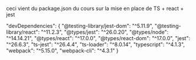 ceci vient du package.json du cours sur la mise en place de TS + react + jest 

"devDependencies": {
    "@testing-library/jest-dom": "^5.11.9",
    "@testing-library/react": "^11.2.3",
    "@types/jest": "^26.0.20",
    "@types/node": "^14.14.21",
    "@types/react": "^17.0.0",
    "@types/react-dom": "^17.0.0",
    "jest": "^26.6.3",
    "ts-jest": "^26.4.4",
    "ts-loader": "^8.0.14",
    "typescript": "^4.1.3",
    "webpack": "^5.15.0",
    "webpack-cli": "^4.3.1"
  }

